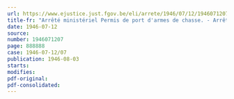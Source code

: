 ```yaml
---
url: https://www.ejustice.just.fgov.be/eli/arrete/1946/07/12/1946071207/justel
title-fr: "Arrêté ministériel Permis de port d'armes de chasse. - Arrêté ministériel fixant la composition de la commission prévue par l'article 3 de l'arrêté du Régent du 24 juin 1946"
date: 1946-07-12
source:
number: 1946071207
page: 888888
case: 1946-07-12/07
publication: 1946-08-03
starts:
modifies:
pdf-original:
pdf-consolidated:
---
```



